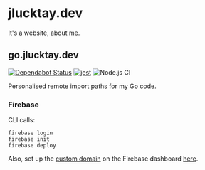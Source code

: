 # jlucktay.dev

It's a website, about me.

## go.jlucktay.dev

[![Dependabot Status](https://api.dependabot.com/badges/status?host=github&repo=jlucktay/jlucktay.dev)](https://dependabot.com)
[![jest](https://jestjs.io/img/jest-badge.svg)](https://github.com/facebook/jest)
![Node.js CI](https://github.com/jlucktay/jlucktay.dev/workflows/Node.js%20CI/badge.svg)

Personalised remote import paths for my Go code.

### Firebase

CLI calls:

```shell
firebase login
firebase init
firebase deploy
```

Also, set up the [custom domain](https://support.google.com/firebase/answer/9137747) on the Firebase dashboard
[here](https://console.firebase.google.com/project/_/hosting/main).
